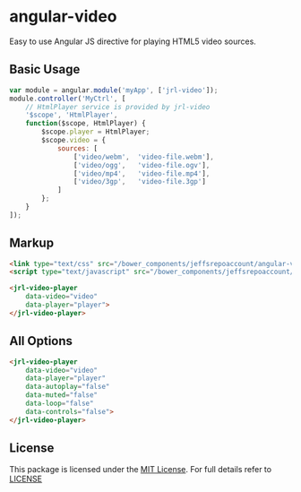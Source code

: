 # angular-video
Easy to use Angular JS directive for playing HTML5 video sources.

## Basic Usage

```javascript
var module = angular.module('myApp', ['jrl-video']);
module.controller('MyCtrl', [
    // HtmlPlayer service is provided by jrl-video
    '$scope', 'HtmlPlayer',
    function($scope, HtmlPlayer) {
        $scope.player = HtmlPlayer;
        $scope.video = { 
            sources: [
                ['video/webm',  'video-file.webm'],
                ['video/ogg',   'video-file.ogv'],
                ['video/mp4',   'video-file.mp4'],
                ['video/3gp',   'video-file.3gp']
            ]
        };
    }
]);
```

## Markup

```html
<link type="text/css" src="/bower_components/jeffsrepoaccount/angular-video/dist/angular-video.min.css" />
<script type="text/javascript" src="/bower_components/jeffsrepoaccount/angular-video/dist/angular-video.min.js"></script>

<jrl-video-player 
    data-video="video"
    data-player="player">
</jrl-video-player>
```

## All Options

```html
<jrl-video-player 
    data-video="video"
    data-player="player"
    data-autoplay="false"
    data-muted="false"
    data-loop="false"
    data-controls="false">
</jrl-video-player>
```

## License

This package is licensed under the [MIT License](https://opensource.org/licenses/MIT). For full details refer to [LICENSE](https://raw.githubusercontent.com/jeffsrepoaccount/angular-video/master/LICENSE)
